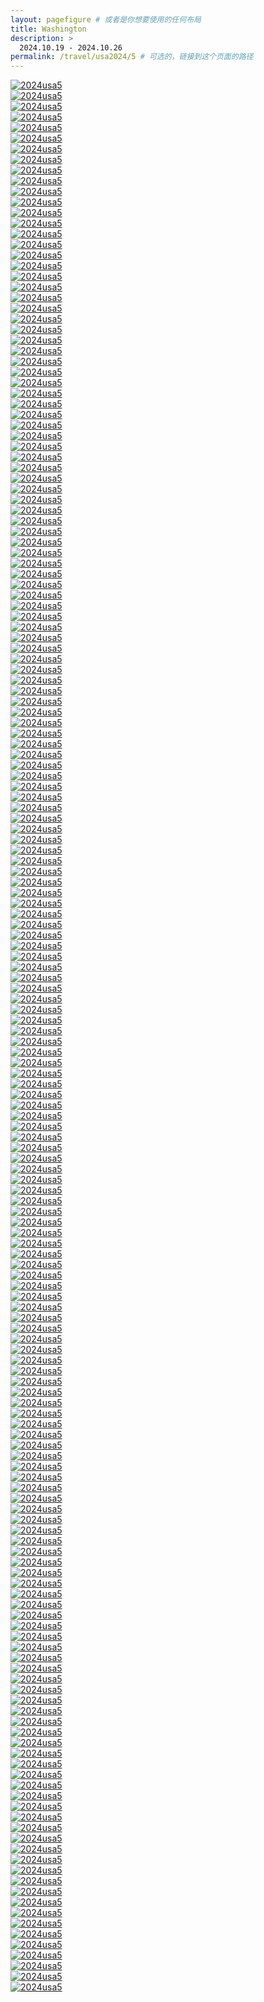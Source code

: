 ```yaml
---
layout: pagefigure # 或者是你想要使用的任何布局
title: Washington
description: >
  2024.10.19 - 2024.10.26
permalink: /travel/usa2024/5 # 可选的，链接到这个页面的路径
---
```


<div class="figure-grid">
<div class="figure-grid-sizer"></div>
<div class="figure-grid-item">
        <a href="https://hobbyfigure.rayleigh-lin.top/2024usa5/_RAY8441.webp" data-lightbox="roadtrip" class="image-link">
        <img class="lozad" 
             data-src="https://hobbyfigure.rayleigh-lin.top/2024usa5c/_RAY8441.webp"
             alt="2024usa5"/>
        </a>
</div>
<div class="figure-grid-item">
        <a href="https://hobbyfigure.rayleigh-lin.top/2024usa5/_RAY8465.webp" data-lightbox="roadtrip" class="image-link">
        <img class="lozad" 
             data-src="https://hobbyfigure.rayleigh-lin.top/2024usa5c/_RAY8465.webp"
             alt="2024usa5"/>
        </a>
</div>
<div class="figure-grid-item">
        <a href="https://hobbyfigure.rayleigh-lin.top/2024usa5/_RAY8468.webp" data-lightbox="roadtrip" class="image-link">
        <img class="lozad" 
             data-src="https://hobbyfigure.rayleigh-lin.top/2024usa5c/_RAY8468.webp"
             alt="2024usa5"/>
        </a>
</div>
<div class="figure-grid-item">
        <a href="https://hobbyfigure.rayleigh-lin.top/2024usa5/_RAY8469.webp" data-lightbox="roadtrip" class="image-link">
        <img class="lozad" 
             data-src="https://hobbyfigure.rayleigh-lin.top/2024usa5c/_RAY8469.webp"
             alt="2024usa5"/>
        </a>
</div>
<div class="figure-grid-item">
        <a href="https://hobbyfigure.rayleigh-lin.top/2024usa5/_RAY8487.webp" data-lightbox="roadtrip" class="image-link">
        <img class="lozad" 
             data-src="https://hobbyfigure.rayleigh-lin.top/2024usa5c/_RAY8487.webp"
             alt="2024usa5"/>
        </a>
</div>
<div class="figure-grid-item">
        <a href="https://hobbyfigure.rayleigh-lin.top/2024usa5/_RAY8491.webp" data-lightbox="roadtrip" class="image-link">
        <img class="lozad" 
             data-src="https://hobbyfigure.rayleigh-lin.top/2024usa5c/_RAY8491.webp"
             alt="2024usa5"/>
        </a>
</div>
<div class="figure-grid-item">
        <a href="https://hobbyfigure.rayleigh-lin.top/2024usa5/_RAY8496.webp" data-lightbox="roadtrip" class="image-link">
        <img class="lozad" 
             data-src="https://hobbyfigure.rayleigh-lin.top/2024usa5c/_RAY8496.webp"
             alt="2024usa5"/>
        </a>
</div>
<div class="figure-grid-item">
        <a href="https://hobbyfigure.rayleigh-lin.top/2024usa5/_RAY8509.webp" data-lightbox="roadtrip" class="image-link">
        <img class="lozad" 
             data-src="https://hobbyfigure.rayleigh-lin.top/2024usa5c/_RAY8509.webp"
             alt="2024usa5"/>
        </a>
</div>
<div class="figure-grid-item">
        <a href="https://hobbyfigure.rayleigh-lin.top/2024usa5/_RAY8521.webp" data-lightbox="roadtrip" class="image-link">
        <img class="lozad" 
             data-src="https://hobbyfigure.rayleigh-lin.top/2024usa5c/_RAY8521.webp"
             alt="2024usa5"/>
        </a>
</div>
<div class="figure-grid-item">
        <a href="https://hobbyfigure.rayleigh-lin.top/2024usa5/_RAY8522.webp" data-lightbox="roadtrip" class="image-link">
        <img class="lozad" 
             data-src="https://hobbyfigure.rayleigh-lin.top/2024usa5c/_RAY8522.webp"
             alt="2024usa5"/>
        </a>
</div>
<div class="figure-grid-item">
        <a href="https://hobbyfigure.rayleigh-lin.top/2024usa5/_RAY8531.webp" data-lightbox="roadtrip" class="image-link">
        <img class="lozad" 
             data-src="https://hobbyfigure.rayleigh-lin.top/2024usa5c/_RAY8531.webp"
             alt="2024usa5"/>
        </a>
</div>
<div class="figure-grid-item">
        <a href="https://hobbyfigure.rayleigh-lin.top/2024usa5/_RAY8539.webp" data-lightbox="roadtrip" class="image-link">
        <img class="lozad" 
             data-src="https://hobbyfigure.rayleigh-lin.top/2024usa5c/_RAY8539.webp"
             alt="2024usa5"/>
        </a>
</div>
<div class="figure-grid-item">
        <a href="https://hobbyfigure.rayleigh-lin.top/2024usa5/_RAY8540.webp" data-lightbox="roadtrip" class="image-link">
        <img class="lozad" 
             data-src="https://hobbyfigure.rayleigh-lin.top/2024usa5c/_RAY8540.webp"
             alt="2024usa5"/>
        </a>
</div>
<div class="figure-grid-item">
        <a href="https://hobbyfigure.rayleigh-lin.top/2024usa5/_RAY8548.webp" data-lightbox="roadtrip" class="image-link">
        <img class="lozad" 
             data-src="https://hobbyfigure.rayleigh-lin.top/2024usa5c/_RAY8548.webp"
             alt="2024usa5"/>
        </a>
</div>
<div class="figure-grid-item">
        <a href="https://hobbyfigure.rayleigh-lin.top/2024usa5/_RAY8556.webp" data-lightbox="roadtrip" class="image-link">
        <img class="lozad" 
             data-src="https://hobbyfigure.rayleigh-lin.top/2024usa5c/_RAY8556.webp"
             alt="2024usa5"/>
        </a>
</div>
<div class="figure-grid-item">
        <a href="https://hobbyfigure.rayleigh-lin.top/2024usa5/_RAY8558.webp" data-lightbox="roadtrip" class="image-link">
        <img class="lozad" 
             data-src="https://hobbyfigure.rayleigh-lin.top/2024usa5c/_RAY8558.webp"
             alt="2024usa5"/>
        </a>
</div>
<div class="figure-grid-item">
        <a href="https://hobbyfigure.rayleigh-lin.top/2024usa5/_RAY8562.webp" data-lightbox="roadtrip" class="image-link">
        <img class="lozad" 
             data-src="https://hobbyfigure.rayleigh-lin.top/2024usa5c/_RAY8562.webp"
             alt="2024usa5"/>
        </a>
</div>
<div class="figure-grid-item">
        <a href="https://hobbyfigure.rayleigh-lin.top/2024usa5/_RAY8573.webp" data-lightbox="roadtrip" class="image-link">
        <img class="lozad" 
             data-src="https://hobbyfigure.rayleigh-lin.top/2024usa5c/_RAY8573.webp"
             alt="2024usa5"/>
        </a>
</div>
<div class="figure-grid-item">
        <a href="https://hobbyfigure.rayleigh-lin.top/2024usa5/_RAY8589.webp" data-lightbox="roadtrip" class="image-link">
        <img class="lozad" 
             data-src="https://hobbyfigure.rayleigh-lin.top/2024usa5c/_RAY8589.webp"
             alt="2024usa5"/>
        </a>
</div>
<div class="figure-grid-item">
        <a href="https://hobbyfigure.rayleigh-lin.top/2024usa5/_RAY8592.webp" data-lightbox="roadtrip" class="image-link">
        <img class="lozad" 
             data-src="https://hobbyfigure.rayleigh-lin.top/2024usa5c/_RAY8592.webp"
             alt="2024usa5"/>
        </a>
</div>
<div class="figure-grid-item">
        <a href="https://hobbyfigure.rayleigh-lin.top/2024usa5/_RAY8598.webp" data-lightbox="roadtrip" class="image-link">
        <img class="lozad" 
             data-src="https://hobbyfigure.rayleigh-lin.top/2024usa5c/_RAY8598.webp"
             alt="2024usa5"/>
        </a>
</div>
<div class="figure-grid-item">
        <a href="https://hobbyfigure.rayleigh-lin.top/2024usa5/_RAY8599.webp" data-lightbox="roadtrip" class="image-link">
        <img class="lozad" 
             data-src="https://hobbyfigure.rayleigh-lin.top/2024usa5c/_RAY8599.webp"
             alt="2024usa5"/>
        </a>
</div>
<div class="figure-grid-item">
        <a href="https://hobbyfigure.rayleigh-lin.top/2024usa5/_RAY8603.webp" data-lightbox="roadtrip" class="image-link">
        <img class="lozad" 
             data-src="https://hobbyfigure.rayleigh-lin.top/2024usa5c/_RAY8603.webp"
             alt="2024usa5"/>
        </a>
</div>
<div class="figure-grid-item">
        <a href="https://hobbyfigure.rayleigh-lin.top/2024usa5/_RAY8607.webp" data-lightbox="roadtrip" class="image-link">
        <img class="lozad" 
             data-src="https://hobbyfigure.rayleigh-lin.top/2024usa5c/_RAY8607.webp"
             alt="2024usa5"/>
        </a>
</div>
<div class="figure-grid-item">
        <a href="https://hobbyfigure.rayleigh-lin.top/2024usa5/_RAY8610.webp" data-lightbox="roadtrip" class="image-link">
        <img class="lozad" 
             data-src="https://hobbyfigure.rayleigh-lin.top/2024usa5c/_RAY8610.webp"
             alt="2024usa5"/>
        </a>
</div>
<div class="figure-grid-item">
        <a href="https://hobbyfigure.rayleigh-lin.top/2024usa5/_RAY8615.webp" data-lightbox="roadtrip" class="image-link">
        <img class="lozad" 
             data-src="https://hobbyfigure.rayleigh-lin.top/2024usa5c/_RAY8615.webp"
             alt="2024usa5"/>
        </a>
</div>
<div class="figure-grid-item">
        <a href="https://hobbyfigure.rayleigh-lin.top/2024usa5/_RAY8623.webp" data-lightbox="roadtrip" class="image-link">
        <img class="lozad" 
             data-src="https://hobbyfigure.rayleigh-lin.top/2024usa5c/_RAY8623.webp"
             alt="2024usa5"/>
        </a>
</div>
<div class="figure-grid-item">
        <a href="https://hobbyfigure.rayleigh-lin.top/2024usa5/_RAY8626.webp" data-lightbox="roadtrip" class="image-link">
        <img class="lozad" 
             data-src="https://hobbyfigure.rayleigh-lin.top/2024usa5c/_RAY8626.webp"
             alt="2024usa5"/>
        </a>
</div>
<div class="figure-grid-item">
        <a href="https://hobbyfigure.rayleigh-lin.top/2024usa5/_RAY8633.webp" data-lightbox="roadtrip" class="image-link">
        <img class="lozad" 
             data-src="https://hobbyfigure.rayleigh-lin.top/2024usa5c/_RAY8633.webp"
             alt="2024usa5"/>
        </a>
</div>
<div class="figure-grid-item">
        <a href="https://hobbyfigure.rayleigh-lin.top/2024usa5/_RAY8640.webp" data-lightbox="roadtrip" class="image-link">
        <img class="lozad" 
             data-src="https://hobbyfigure.rayleigh-lin.top/2024usa5c/_RAY8640.webp"
             alt="2024usa5"/>
        </a>
</div>
<div class="figure-grid-item">
        <a href="https://hobbyfigure.rayleigh-lin.top/2024usa5/_RAY8649.webp" data-lightbox="roadtrip" class="image-link">
        <img class="lozad" 
             data-src="https://hobbyfigure.rayleigh-lin.top/2024usa5c/_RAY8649.webp"
             alt="2024usa5"/>
        </a>
</div>
<div class="figure-grid-item">
        <a href="https://hobbyfigure.rayleigh-lin.top/2024usa5/_RAY8654.webp" data-lightbox="roadtrip" class="image-link">
        <img class="lozad" 
             data-src="https://hobbyfigure.rayleigh-lin.top/2024usa5c/_RAY8654.webp"
             alt="2024usa5"/>
        </a>
</div>
<div class="figure-grid-item">
        <a href="https://hobbyfigure.rayleigh-lin.top/2024usa5/_RAY8660.webp" data-lightbox="roadtrip" class="image-link">
        <img class="lozad" 
             data-src="https://hobbyfigure.rayleigh-lin.top/2024usa5c/_RAY8660.webp"
             alt="2024usa5"/>
        </a>
</div>
<div class="figure-grid-item">
        <a href="https://hobbyfigure.rayleigh-lin.top/2024usa5/_RAY8662.webp" data-lightbox="roadtrip" class="image-link">
        <img class="lozad" 
             data-src="https://hobbyfigure.rayleigh-lin.top/2024usa5c/_RAY8662.webp"
             alt="2024usa5"/>
        </a>
</div>
<div class="figure-grid-item">
        <a href="https://hobbyfigure.rayleigh-lin.top/2024usa5/_RAY8664.webp" data-lightbox="roadtrip" class="image-link">
        <img class="lozad" 
             data-src="https://hobbyfigure.rayleigh-lin.top/2024usa5c/_RAY8664.webp"
             alt="2024usa5"/>
        </a>
</div>
<div class="figure-grid-item">
        <a href="https://hobbyfigure.rayleigh-lin.top/2024usa5/_RAY8666.webp" data-lightbox="roadtrip" class="image-link">
        <img class="lozad" 
             data-src="https://hobbyfigure.rayleigh-lin.top/2024usa5c/_RAY8666.webp"
             alt="2024usa5"/>
        </a>
</div>
<div class="figure-grid-item">
        <a href="https://hobbyfigure.rayleigh-lin.top/2024usa5/_RAY8670.webp" data-lightbox="roadtrip" class="image-link">
        <img class="lozad" 
             data-src="https://hobbyfigure.rayleigh-lin.top/2024usa5c/_RAY8670.webp"
             alt="2024usa5"/>
        </a>
</div>
<div class="figure-grid-item">
        <a href="https://hobbyfigure.rayleigh-lin.top/2024usa5/_RAY8673.webp" data-lightbox="roadtrip" class="image-link">
        <img class="lozad" 
             data-src="https://hobbyfigure.rayleigh-lin.top/2024usa5c/_RAY8673.webp"
             alt="2024usa5"/>
        </a>
</div>
<div class="figure-grid-item">
        <a href="https://hobbyfigure.rayleigh-lin.top/2024usa5/_RAY8686.webp" data-lightbox="roadtrip" class="image-link">
        <img class="lozad" 
             data-src="https://hobbyfigure.rayleigh-lin.top/2024usa5c/_RAY8686.webp"
             alt="2024usa5"/>
        </a>
</div>
<div class="figure-grid-item">
        <a href="https://hobbyfigure.rayleigh-lin.top/2024usa5/_RAY8687-HDR.webp" data-lightbox="roadtrip" class="image-link">
        <img class="lozad" 
             data-src="https://hobbyfigure.rayleigh-lin.top/2024usa5c/_RAY8687-HDR.webp"
             alt="2024usa5"/>
        </a>
</div>
<div class="figure-grid-item">
        <a href="https://hobbyfigure.rayleigh-lin.top/2024usa5/_RAY8693-HDR.webp" data-lightbox="roadtrip" class="image-link">
        <img class="lozad" 
             data-src="https://hobbyfigure.rayleigh-lin.top/2024usa5c/_RAY8693-HDR.webp"
             alt="2024usa5"/>
        </a>
</div>
<div class="figure-grid-item">
        <a href="https://hobbyfigure.rayleigh-lin.top/2024usa5/_RAY8697.webp" data-lightbox="roadtrip" class="image-link">
        <img class="lozad" 
             data-src="https://hobbyfigure.rayleigh-lin.top/2024usa5c/_RAY8697.webp"
             alt="2024usa5"/>
        </a>
</div>
<div class="figure-grid-item">
        <a href="https://hobbyfigure.rayleigh-lin.top/2024usa5/_RAY8700.webp" data-lightbox="roadtrip" class="image-link">
        <img class="lozad" 
             data-src="https://hobbyfigure.rayleigh-lin.top/2024usa5c/_RAY8700.webp"
             alt="2024usa5"/>
        </a>
</div>
<div class="figure-grid-item">
        <a href="https://hobbyfigure.rayleigh-lin.top/2024usa5/_RAY8707.webp" data-lightbox="roadtrip" class="image-link">
        <img class="lozad" 
             data-src="https://hobbyfigure.rayleigh-lin.top/2024usa5c/_RAY8707.webp"
             alt="2024usa5"/>
        </a>
</div>
<div class="figure-grid-item">
        <a href="https://hobbyfigure.rayleigh-lin.top/2024usa5/_RAY8714.webp" data-lightbox="roadtrip" class="image-link">
        <img class="lozad" 
             data-src="https://hobbyfigure.rayleigh-lin.top/2024usa5c/_RAY8714.webp"
             alt="2024usa5"/>
        </a>
</div>
<div class="figure-grid-item">
        <a href="https://hobbyfigure.rayleigh-lin.top/2024usa5/_RAY8716.webp" data-lightbox="roadtrip" class="image-link">
        <img class="lozad" 
             data-src="https://hobbyfigure.rayleigh-lin.top/2024usa5c/_RAY8716.webp"
             alt="2024usa5"/>
        </a>
</div>
<div class="figure-grid-item">
        <a href="https://hobbyfigure.rayleigh-lin.top/2024usa5/_RAY8721.webp" data-lightbox="roadtrip" class="image-link">
        <img class="lozad" 
             data-src="https://hobbyfigure.rayleigh-lin.top/2024usa5c/_RAY8721.webp"
             alt="2024usa5"/>
        </a>
</div>
<div class="figure-grid-item">
        <a href="https://hobbyfigure.rayleigh-lin.top/2024usa5/_RAY8725.webp" data-lightbox="roadtrip" class="image-link">
        <img class="lozad" 
             data-src="https://hobbyfigure.rayleigh-lin.top/2024usa5c/_RAY8725.webp"
             alt="2024usa5"/>
        </a>
</div>
<div class="figure-grid-item">
        <a href="https://hobbyfigure.rayleigh-lin.top/2024usa5/_RAY8727-HDR.webp" data-lightbox="roadtrip" class="image-link">
        <img class="lozad" 
             data-src="https://hobbyfigure.rayleigh-lin.top/2024usa5c/_RAY8727-HDR.webp"
             alt="2024usa5"/>
        </a>
</div>
<div class="figure-grid-item">
        <a href="https://hobbyfigure.rayleigh-lin.top/2024usa5/_RAY8733.webp" data-lightbox="roadtrip" class="image-link">
        <img class="lozad" 
             data-src="https://hobbyfigure.rayleigh-lin.top/2024usa5c/_RAY8733.webp"
             alt="2024usa5"/>
        </a>
</div>
<div class="figure-grid-item">
        <a href="https://hobbyfigure.rayleigh-lin.top/2024usa5/_RAY8737.webp" data-lightbox="roadtrip" class="image-link">
        <img class="lozad" 
             data-src="https://hobbyfigure.rayleigh-lin.top/2024usa5c/_RAY8737.webp"
             alt="2024usa5"/>
        </a>
</div>
<div class="figure-grid-item">
        <a href="https://hobbyfigure.rayleigh-lin.top/2024usa5/_RAY8747.webp" data-lightbox="roadtrip" class="image-link">
        <img class="lozad" 
             data-src="https://hobbyfigure.rayleigh-lin.top/2024usa5c/_RAY8747.webp"
             alt="2024usa5"/>
        </a>
</div>
<div class="figure-grid-item">
        <a href="https://hobbyfigure.rayleigh-lin.top/2024usa5/_RAY8751.webp" data-lightbox="roadtrip" class="image-link">
        <img class="lozad" 
             data-src="https://hobbyfigure.rayleigh-lin.top/2024usa5c/_RAY8751.webp"
             alt="2024usa5"/>
        </a>
</div>
<div class="figure-grid-item">
        <a href="https://hobbyfigure.rayleigh-lin.top/2024usa5/_RAY8769.webp" data-lightbox="roadtrip" class="image-link">
        <img class="lozad" 
             data-src="https://hobbyfigure.rayleigh-lin.top/2024usa5c/_RAY8769.webp"
             alt="2024usa5"/>
        </a>
</div>
<div class="figure-grid-item">
        <a href="https://hobbyfigure.rayleigh-lin.top/2024usa5/_RAY8771.webp" data-lightbox="roadtrip" class="image-link">
        <img class="lozad" 
             data-src="https://hobbyfigure.rayleigh-lin.top/2024usa5c/_RAY8771.webp"
             alt="2024usa5"/>
        </a>
</div>
<div class="figure-grid-item">
        <a href="https://hobbyfigure.rayleigh-lin.top/2024usa5/_RAY8785-HDR.webp" data-lightbox="roadtrip" class="image-link">
        <img class="lozad" 
             data-src="https://hobbyfigure.rayleigh-lin.top/2024usa5c/_RAY8785-HDR.webp"
             alt="2024usa5"/>
        </a>
</div>
<div class="figure-grid-item">
        <a href="https://hobbyfigure.rayleigh-lin.top/2024usa5/_RAY8788-HDR.webp" data-lightbox="roadtrip" class="image-link">
        <img class="lozad" 
             data-src="https://hobbyfigure.rayleigh-lin.top/2024usa5c/_RAY8788-HDR.webp"
             alt="2024usa5"/>
        </a>
</div>
<div class="figure-grid-item">
        <a href="https://hobbyfigure.rayleigh-lin.top/2024usa5/_RAY8797.webp" data-lightbox="roadtrip" class="image-link">
        <img class="lozad" 
             data-src="https://hobbyfigure.rayleigh-lin.top/2024usa5c/_RAY8797.webp"
             alt="2024usa5"/>
        </a>
</div>
<div class="figure-grid-item">
        <a href="https://hobbyfigure.rayleigh-lin.top/2024usa5/_RAY8803.webp" data-lightbox="roadtrip" class="image-link">
        <img class="lozad" 
             data-src="https://hobbyfigure.rayleigh-lin.top/2024usa5c/_RAY8803.webp"
             alt="2024usa5"/>
        </a>
</div>
<div class="figure-grid-item">
        <a href="https://hobbyfigure.rayleigh-lin.top/2024usa5/_RAY8807.webp" data-lightbox="roadtrip" class="image-link">
        <img class="lozad" 
             data-src="https://hobbyfigure.rayleigh-lin.top/2024usa5c/_RAY8807.webp"
             alt="2024usa5"/>
        </a>
</div>
<div class="figure-grid-item">
        <a href="https://hobbyfigure.rayleigh-lin.top/2024usa5/_RAY8809.webp" data-lightbox="roadtrip" class="image-link">
        <img class="lozad" 
             data-src="https://hobbyfigure.rayleigh-lin.top/2024usa5c/_RAY8809.webp"
             alt="2024usa5"/>
        </a>
</div>
<div class="figure-grid-item">
        <a href="https://hobbyfigure.rayleigh-lin.top/2024usa5/_RAY8812.webp" data-lightbox="roadtrip" class="image-link">
        <img class="lozad" 
             data-src="https://hobbyfigure.rayleigh-lin.top/2024usa5c/_RAY8812.webp"
             alt="2024usa5"/>
        </a>
</div>
<div class="figure-grid-item">
        <a href="https://hobbyfigure.rayleigh-lin.top/2024usa5/_RAY8823.webp" data-lightbox="roadtrip" class="image-link">
        <img class="lozad" 
             data-src="https://hobbyfigure.rayleigh-lin.top/2024usa5c/_RAY8823.webp"
             alt="2024usa5"/>
        </a>
</div>
<div class="figure-grid-item">
        <a href="https://hobbyfigure.rayleigh-lin.top/2024usa5/_RAY8824.webp" data-lightbox="roadtrip" class="image-link">
        <img class="lozad" 
             data-src="https://hobbyfigure.rayleigh-lin.top/2024usa5c/_RAY8824.webp"
             alt="2024usa5"/>
        </a>
</div>
<div class="figure-grid-item">
        <a href="https://hobbyfigure.rayleigh-lin.top/2024usa5/_RAY8826.webp" data-lightbox="roadtrip" class="image-link">
        <img class="lozad" 
             data-src="https://hobbyfigure.rayleigh-lin.top/2024usa5c/_RAY8826.webp"
             alt="2024usa5"/>
        </a>
</div>
<div class="figure-grid-item">
        <a href="https://hobbyfigure.rayleigh-lin.top/2024usa5/_RAY8829.webp" data-lightbox="roadtrip" class="image-link">
        <img class="lozad" 
             data-src="https://hobbyfigure.rayleigh-lin.top/2024usa5c/_RAY8829.webp"
             alt="2024usa5"/>
        </a>
</div>
<div class="figure-grid-item">
        <a href="https://hobbyfigure.rayleigh-lin.top/2024usa5/_RAY8830.webp" data-lightbox="roadtrip" class="image-link">
        <img class="lozad" 
             data-src="https://hobbyfigure.rayleigh-lin.top/2024usa5c/_RAY8830.webp"
             alt="2024usa5"/>
        </a>
</div>
<div class="figure-grid-item">
        <a href="https://hobbyfigure.rayleigh-lin.top/2024usa5/_RAY8832.webp" data-lightbox="roadtrip" class="image-link">
        <img class="lozad" 
             data-src="https://hobbyfigure.rayleigh-lin.top/2024usa5c/_RAY8832.webp"
             alt="2024usa5"/>
        </a>
</div>
<div class="figure-grid-item">
        <a href="https://hobbyfigure.rayleigh-lin.top/2024usa5/_RAY8836.webp" data-lightbox="roadtrip" class="image-link">
        <img class="lozad" 
             data-src="https://hobbyfigure.rayleigh-lin.top/2024usa5c/_RAY8836.webp"
             alt="2024usa5"/>
        </a>
</div>
<div class="figure-grid-item">
        <a href="https://hobbyfigure.rayleigh-lin.top/2024usa5/_RAY8841.webp" data-lightbox="roadtrip" class="image-link">
        <img class="lozad" 
             data-src="https://hobbyfigure.rayleigh-lin.top/2024usa5c/_RAY8841.webp"
             alt="2024usa5"/>
        </a>
</div>
<div class="figure-grid-item">
        <a href="https://hobbyfigure.rayleigh-lin.top/2024usa5/_RAY8845.webp" data-lightbox="roadtrip" class="image-link">
        <img class="lozad" 
             data-src="https://hobbyfigure.rayleigh-lin.top/2024usa5c/_RAY8845.webp"
             alt="2024usa5"/>
        </a>
</div>
<div class="figure-grid-item">
        <a href="https://hobbyfigure.rayleigh-lin.top/2024usa5/_RAY8848.webp" data-lightbox="roadtrip" class="image-link">
        <img class="lozad" 
             data-src="https://hobbyfigure.rayleigh-lin.top/2024usa5c/_RAY8848.webp"
             alt="2024usa5"/>
        </a>
</div>
<div class="figure-grid-item">
        <a href="https://hobbyfigure.rayleigh-lin.top/2024usa5/_RAY8852.webp" data-lightbox="roadtrip" class="image-link">
        <img class="lozad" 
             data-src="https://hobbyfigure.rayleigh-lin.top/2024usa5c/_RAY8852.webp"
             alt="2024usa5"/>
        </a>
</div>
<div class="figure-grid-item">
        <a href="https://hobbyfigure.rayleigh-lin.top/2024usa5/_RAY8856.webp" data-lightbox="roadtrip" class="image-link">
        <img class="lozad" 
             data-src="https://hobbyfigure.rayleigh-lin.top/2024usa5c/_RAY8856.webp"
             alt="2024usa5"/>
        </a>
</div>
<div class="figure-grid-item">
        <a href="https://hobbyfigure.rayleigh-lin.top/2024usa5/_RAY8864.webp" data-lightbox="roadtrip" class="image-link">
        <img class="lozad" 
             data-src="https://hobbyfigure.rayleigh-lin.top/2024usa5c/_RAY8864.webp"
             alt="2024usa5"/>
        </a>
</div>
<div class="figure-grid-item">
        <a href="https://hobbyfigure.rayleigh-lin.top/2024usa5/_RAY8870.webp" data-lightbox="roadtrip" class="image-link">
        <img class="lozad" 
             data-src="https://hobbyfigure.rayleigh-lin.top/2024usa5c/_RAY8870.webp"
             alt="2024usa5"/>
        </a>
</div>
<div class="figure-grid-item">
        <a href="https://hobbyfigure.rayleigh-lin.top/2024usa5/_RAY8878.webp" data-lightbox="roadtrip" class="image-link">
        <img class="lozad" 
             data-src="https://hobbyfigure.rayleigh-lin.top/2024usa5c/_RAY8878.webp"
             alt="2024usa5"/>
        </a>
</div>
<div class="figure-grid-item">
        <a href="https://hobbyfigure.rayleigh-lin.top/2024usa5/_RAY8880.webp" data-lightbox="roadtrip" class="image-link">
        <img class="lozad" 
             data-src="https://hobbyfigure.rayleigh-lin.top/2024usa5c/_RAY8880.webp"
             alt="2024usa5"/>
        </a>
</div>
<div class="figure-grid-item">
        <a href="https://hobbyfigure.rayleigh-lin.top/2024usa5/_RAY8882.webp" data-lightbox="roadtrip" class="image-link">
        <img class="lozad" 
             data-src="https://hobbyfigure.rayleigh-lin.top/2024usa5c/_RAY8882.webp"
             alt="2024usa5"/>
        </a>
</div>
<div class="figure-grid-item">
        <a href="https://hobbyfigure.rayleigh-lin.top/2024usa5/_RAY8883.webp" data-lightbox="roadtrip" class="image-link">
        <img class="lozad" 
             data-src="https://hobbyfigure.rayleigh-lin.top/2024usa5c/_RAY8883.webp"
             alt="2024usa5"/>
        </a>
</div>
<div class="figure-grid-item">
        <a href="https://hobbyfigure.rayleigh-lin.top/2024usa5/_RAY8885.webp" data-lightbox="roadtrip" class="image-link">
        <img class="lozad" 
             data-src="https://hobbyfigure.rayleigh-lin.top/2024usa5c/_RAY8885.webp"
             alt="2024usa5"/>
        </a>
</div>
<div class="figure-grid-item">
        <a href="https://hobbyfigure.rayleigh-lin.top/2024usa5/_RAY8887.webp" data-lightbox="roadtrip" class="image-link">
        <img class="lozad" 
             data-src="https://hobbyfigure.rayleigh-lin.top/2024usa5c/_RAY8887.webp"
             alt="2024usa5"/>
        </a>
</div>
<div class="figure-grid-item">
        <a href="https://hobbyfigure.rayleigh-lin.top/2024usa5/_RAY8889.webp" data-lightbox="roadtrip" class="image-link">
        <img class="lozad" 
             data-src="https://hobbyfigure.rayleigh-lin.top/2024usa5c/_RAY8889.webp"
             alt="2024usa5"/>
        </a>
</div>
<div class="figure-grid-item">
        <a href="https://hobbyfigure.rayleigh-lin.top/2024usa5/_RAY8893.webp" data-lightbox="roadtrip" class="image-link">
        <img class="lozad" 
             data-src="https://hobbyfigure.rayleigh-lin.top/2024usa5c/_RAY8893.webp"
             alt="2024usa5"/>
        </a>
</div>
<div class="figure-grid-item">
        <a href="https://hobbyfigure.rayleigh-lin.top/2024usa5/_RAY8899.webp" data-lightbox="roadtrip" class="image-link">
        <img class="lozad" 
             data-src="https://hobbyfigure.rayleigh-lin.top/2024usa5c/_RAY8899.webp"
             alt="2024usa5"/>
        </a>
</div>
<div class="figure-grid-item">
        <a href="https://hobbyfigure.rayleigh-lin.top/2024usa5/_RAY8901.webp" data-lightbox="roadtrip" class="image-link">
        <img class="lozad" 
             data-src="https://hobbyfigure.rayleigh-lin.top/2024usa5c/_RAY8901.webp"
             alt="2024usa5"/>
        </a>
</div>
<div class="figure-grid-item">
        <a href="https://hobbyfigure.rayleigh-lin.top/2024usa5/_RAY8909.webp" data-lightbox="roadtrip" class="image-link">
        <img class="lozad" 
             data-src="https://hobbyfigure.rayleigh-lin.top/2024usa5c/_RAY8909.webp"
             alt="2024usa5"/>
        </a>
</div>
<div class="figure-grid-item">
        <a href="https://hobbyfigure.rayleigh-lin.top/2024usa5/_RAY8912.webp" data-lightbox="roadtrip" class="image-link">
        <img class="lozad" 
             data-src="https://hobbyfigure.rayleigh-lin.top/2024usa5c/_RAY8912.webp"
             alt="2024usa5"/>
        </a>
</div>
<div class="figure-grid-item">
        <a href="https://hobbyfigure.rayleigh-lin.top/2024usa5/_RAY8916.webp" data-lightbox="roadtrip" class="image-link">
        <img class="lozad" 
             data-src="https://hobbyfigure.rayleigh-lin.top/2024usa5c/_RAY8916.webp"
             alt="2024usa5"/>
        </a>
</div>
<div class="figure-grid-item">
        <a href="https://hobbyfigure.rayleigh-lin.top/2024usa5/_RAY8931.webp" data-lightbox="roadtrip" class="image-link">
        <img class="lozad" 
             data-src="https://hobbyfigure.rayleigh-lin.top/2024usa5c/_RAY8931.webp"
             alt="2024usa5"/>
        </a>
</div>
<div class="figure-grid-item">
        <a href="https://hobbyfigure.rayleigh-lin.top/2024usa5/_RAY8933.webp" data-lightbox="roadtrip" class="image-link">
        <img class="lozad" 
             data-src="https://hobbyfigure.rayleigh-lin.top/2024usa5c/_RAY8933.webp"
             alt="2024usa5"/>
        </a>
</div>
<div class="figure-grid-item">
        <a href="https://hobbyfigure.rayleigh-lin.top/2024usa5/_RAY8940.webp" data-lightbox="roadtrip" class="image-link">
        <img class="lozad" 
             data-src="https://hobbyfigure.rayleigh-lin.top/2024usa5c/_RAY8940.webp"
             alt="2024usa5"/>
        </a>
</div>
<div class="figure-grid-item">
        <a href="https://hobbyfigure.rayleigh-lin.top/2024usa5/_RAY8944.webp" data-lightbox="roadtrip" class="image-link">
        <img class="lozad" 
             data-src="https://hobbyfigure.rayleigh-lin.top/2024usa5c/_RAY8944.webp"
             alt="2024usa5"/>
        </a>
</div>
<div class="figure-grid-item">
        <a href="https://hobbyfigure.rayleigh-lin.top/2024usa5/_RAY8955.webp" data-lightbox="roadtrip" class="image-link">
        <img class="lozad" 
             data-src="https://hobbyfigure.rayleigh-lin.top/2024usa5c/_RAY8955.webp"
             alt="2024usa5"/>
        </a>
</div>
<div class="figure-grid-item">
        <a href="https://hobbyfigure.rayleigh-lin.top/2024usa5/_RAY8956-HDR.webp" data-lightbox="roadtrip" class="image-link">
        <img class="lozad" 
             data-src="https://hobbyfigure.rayleigh-lin.top/2024usa5c/_RAY8956-HDR.webp"
             alt="2024usa5"/>
        </a>
</div>
<div class="figure-grid-item">
        <a href="https://hobbyfigure.rayleigh-lin.top/2024usa5/_RAY8959-HDR.webp" data-lightbox="roadtrip" class="image-link">
        <img class="lozad" 
             data-src="https://hobbyfigure.rayleigh-lin.top/2024usa5c/_RAY8959-HDR.webp"
             alt="2024usa5"/>
        </a>
</div>
<div class="figure-grid-item">
        <a href="https://hobbyfigure.rayleigh-lin.top/2024usa5/_RAY8962-HDR.webp" data-lightbox="roadtrip" class="image-link">
        <img class="lozad" 
             data-src="https://hobbyfigure.rayleigh-lin.top/2024usa5c/_RAY8962-HDR.webp"
             alt="2024usa5"/>
        </a>
</div>
<div class="figure-grid-item">
        <a href="https://hobbyfigure.rayleigh-lin.top/2024usa5/_RAY8985.webp" data-lightbox="roadtrip" class="image-link">
        <img class="lozad" 
             data-src="https://hobbyfigure.rayleigh-lin.top/2024usa5c/_RAY8985.webp"
             alt="2024usa5"/>
        </a>
</div>
<div class="figure-grid-item">
        <a href="https://hobbyfigure.rayleigh-lin.top/2024usa5/_RAY8990.webp" data-lightbox="roadtrip" class="image-link">
        <img class="lozad" 
             data-src="https://hobbyfigure.rayleigh-lin.top/2024usa5c/_RAY8990.webp"
             alt="2024usa5"/>
        </a>
</div>
<div class="figure-grid-item">
        <a href="https://hobbyfigure.rayleigh-lin.top/2024usa5/_RAY8991.webp" data-lightbox="roadtrip" class="image-link">
        <img class="lozad" 
             data-src="https://hobbyfigure.rayleigh-lin.top/2024usa5c/_RAY8991.webp"
             alt="2024usa5"/>
        </a>
</div>
<div class="figure-grid-item">
        <a href="https://hobbyfigure.rayleigh-lin.top/2024usa5/_RAY8996.webp" data-lightbox="roadtrip" class="image-link">
        <img class="lozad" 
             data-src="https://hobbyfigure.rayleigh-lin.top/2024usa5c/_RAY8996.webp"
             alt="2024usa5"/>
        </a>
</div>
<div class="figure-grid-item">
        <a href="https://hobbyfigure.rayleigh-lin.top/2024usa5/_RAY8999.webp" data-lightbox="roadtrip" class="image-link">
        <img class="lozad" 
             data-src="https://hobbyfigure.rayleigh-lin.top/2024usa5c/_RAY8999.webp"
             alt="2024usa5"/>
        </a>
</div>
<div class="figure-grid-item">
        <a href="https://hobbyfigure.rayleigh-lin.top/2024usa5/_RAY9000.webp" data-lightbox="roadtrip" class="image-link">
        <img class="lozad" 
             data-src="https://hobbyfigure.rayleigh-lin.top/2024usa5c/_RAY9000.webp"
             alt="2024usa5"/>
        </a>
</div>
<div class="figure-grid-item">
        <a href="https://hobbyfigure.rayleigh-lin.top/2024usa5/_RAY9002.webp" data-lightbox="roadtrip" class="image-link">
        <img class="lozad" 
             data-src="https://hobbyfigure.rayleigh-lin.top/2024usa5c/_RAY9002.webp"
             alt="2024usa5"/>
        </a>
</div>
<div class="figure-grid-item">
        <a href="https://hobbyfigure.rayleigh-lin.top/2024usa5/_RAY9006.webp" data-lightbox="roadtrip" class="image-link">
        <img class="lozad" 
             data-src="https://hobbyfigure.rayleigh-lin.top/2024usa5c/_RAY9006.webp"
             alt="2024usa5"/>
        </a>
</div>
<div class="figure-grid-item">
        <a href="https://hobbyfigure.rayleigh-lin.top/2024usa5/_RAY9009.webp" data-lightbox="roadtrip" class="image-link">
        <img class="lozad" 
             data-src="https://hobbyfigure.rayleigh-lin.top/2024usa5c/_RAY9009.webp"
             alt="2024usa5"/>
        </a>
</div>
<div class="figure-grid-item">
        <a href="https://hobbyfigure.rayleigh-lin.top/2024usa5/_RAY9010.webp" data-lightbox="roadtrip" class="image-link">
        <img class="lozad" 
             data-src="https://hobbyfigure.rayleigh-lin.top/2024usa5c/_RAY9010.webp"
             alt="2024usa5"/>
        </a>
</div>
<div class="figure-grid-item">
        <a href="https://hobbyfigure.rayleigh-lin.top/2024usa5/_RAY9017.webp" data-lightbox="roadtrip" class="image-link">
        <img class="lozad" 
             data-src="https://hobbyfigure.rayleigh-lin.top/2024usa5c/_RAY9017.webp"
             alt="2024usa5"/>
        </a>
</div>
<div class="figure-grid-item">
        <a href="https://hobbyfigure.rayleigh-lin.top/2024usa5/_RAY9020.webp" data-lightbox="roadtrip" class="image-link">
        <img class="lozad" 
             data-src="https://hobbyfigure.rayleigh-lin.top/2024usa5c/_RAY9020.webp"
             alt="2024usa5"/>
        </a>
</div>
<div class="figure-grid-item">
        <a href="https://hobbyfigure.rayleigh-lin.top/2024usa5/_RAY9024.webp" data-lightbox="roadtrip" class="image-link">
        <img class="lozad" 
             data-src="https://hobbyfigure.rayleigh-lin.top/2024usa5c/_RAY9024.webp"
             alt="2024usa5"/>
        </a>
</div>
<div class="figure-grid-item">
        <a href="https://hobbyfigure.rayleigh-lin.top/2024usa5/_RAY9031.webp" data-lightbox="roadtrip" class="image-link">
        <img class="lozad" 
             data-src="https://hobbyfigure.rayleigh-lin.top/2024usa5c/_RAY9031.webp"
             alt="2024usa5"/>
        </a>
</div>
<div class="figure-grid-item">
        <a href="https://hobbyfigure.rayleigh-lin.top/2024usa5/_RAY9034.webp" data-lightbox="roadtrip" class="image-link">
        <img class="lozad" 
             data-src="https://hobbyfigure.rayleigh-lin.top/2024usa5c/_RAY9034.webp"
             alt="2024usa5"/>
        </a>
</div>
<div class="figure-grid-item">
        <a href="https://hobbyfigure.rayleigh-lin.top/2024usa5/_RAY9039.webp" data-lightbox="roadtrip" class="image-link">
        <img class="lozad" 
             data-src="https://hobbyfigure.rayleigh-lin.top/2024usa5c/_RAY9039.webp"
             alt="2024usa5"/>
        </a>
</div>
<div class="figure-grid-item">
        <a href="https://hobbyfigure.rayleigh-lin.top/2024usa5/_RAY9042.webp" data-lightbox="roadtrip" class="image-link">
        <img class="lozad" 
             data-src="https://hobbyfigure.rayleigh-lin.top/2024usa5c/_RAY9042.webp"
             alt="2024usa5"/>
        </a>
</div>
<div class="figure-grid-item">
        <a href="https://hobbyfigure.rayleigh-lin.top/2024usa5/_RAY9051.webp" data-lightbox="roadtrip" class="image-link">
        <img class="lozad" 
             data-src="https://hobbyfigure.rayleigh-lin.top/2024usa5c/_RAY9051.webp"
             alt="2024usa5"/>
        </a>
</div>
<div class="figure-grid-item">
        <a href="https://hobbyfigure.rayleigh-lin.top/2024usa5/_RAY9053.webp" data-lightbox="roadtrip" class="image-link">
        <img class="lozad" 
             data-src="https://hobbyfigure.rayleigh-lin.top/2024usa5c/_RAY9053.webp"
             alt="2024usa5"/>
        </a>
</div>
<div class="figure-grid-item">
        <a href="https://hobbyfigure.rayleigh-lin.top/2024usa5/_RAY9059-HDR.webp" data-lightbox="roadtrip" class="image-link">
        <img class="lozad" 
             data-src="https://hobbyfigure.rayleigh-lin.top/2024usa5c/_RAY9059-HDR.webp"
             alt="2024usa5"/>
        </a>
</div>
<div class="figure-grid-item">
        <a href="https://hobbyfigure.rayleigh-lin.top/2024usa5/_RAY9059.webp" data-lightbox="roadtrip" class="image-link">
        <img class="lozad" 
             data-src="https://hobbyfigure.rayleigh-lin.top/2024usa5c/_RAY9059.webp"
             alt="2024usa5"/>
        </a>
</div>
<div class="figure-grid-item">
        <a href="https://hobbyfigure.rayleigh-lin.top/2024usa5/_RAY9060.webp" data-lightbox="roadtrip" class="image-link">
        <img class="lozad" 
             data-src="https://hobbyfigure.rayleigh-lin.top/2024usa5c/_RAY9060.webp"
             alt="2024usa5"/>
        </a>
</div>
<div class="figure-grid-item">
        <a href="https://hobbyfigure.rayleigh-lin.top/2024usa5/_RAY9061.webp" data-lightbox="roadtrip" class="image-link">
        <img class="lozad" 
             data-src="https://hobbyfigure.rayleigh-lin.top/2024usa5c/_RAY9061.webp"
             alt="2024usa5"/>
        </a>
</div>
<div class="figure-grid-item">
        <a href="https://hobbyfigure.rayleigh-lin.top/2024usa5/_RAY9062.webp" data-lightbox="roadtrip" class="image-link">
        <img class="lozad" 
             data-src="https://hobbyfigure.rayleigh-lin.top/2024usa5c/_RAY9062.webp"
             alt="2024usa5"/>
        </a>
</div>
<div class="figure-grid-item">
        <a href="https://hobbyfigure.rayleigh-lin.top/2024usa5/_RAY9073-HDR.webp" data-lightbox="roadtrip" class="image-link">
        <img class="lozad" 
             data-src="https://hobbyfigure.rayleigh-lin.top/2024usa5c/_RAY9073-HDR.webp"
             alt="2024usa5"/>
        </a>
</div>
<div class="figure-grid-item">
        <a href="https://hobbyfigure.rayleigh-lin.top/2024usa5/_RAY9078-HDR.webp" data-lightbox="roadtrip" class="image-link">
        <img class="lozad" 
             data-src="https://hobbyfigure.rayleigh-lin.top/2024usa5c/_RAY9078-HDR.webp"
             alt="2024usa5"/>
        </a>
</div>
<div class="figure-grid-item">
        <a href="https://hobbyfigure.rayleigh-lin.top/2024usa5/_RAY9081.webp" data-lightbox="roadtrip" class="image-link">
        <img class="lozad" 
             data-src="https://hobbyfigure.rayleigh-lin.top/2024usa5c/_RAY9081.webp"
             alt="2024usa5"/>
        </a>
</div>
<div class="figure-grid-item">
        <a href="https://hobbyfigure.rayleigh-lin.top/2024usa5/_RAY9082.webp" data-lightbox="roadtrip" class="image-link">
        <img class="lozad" 
             data-src="https://hobbyfigure.rayleigh-lin.top/2024usa5c/_RAY9082.webp"
             alt="2024usa5"/>
        </a>
</div>
<div class="figure-grid-item">
        <a href="https://hobbyfigure.rayleigh-lin.top/2024usa5/_RAY9090.webp" data-lightbox="roadtrip" class="image-link">
        <img class="lozad" 
             data-src="https://hobbyfigure.rayleigh-lin.top/2024usa5c/_RAY9090.webp"
             alt="2024usa5"/>
        </a>
</div>
<div class="figure-grid-item">
        <a href="https://hobbyfigure.rayleigh-lin.top/2024usa5/_RAY9092.webp" data-lightbox="roadtrip" class="image-link">
        <img class="lozad" 
             data-src="https://hobbyfigure.rayleigh-lin.top/2024usa5c/_RAY9092.webp"
             alt="2024usa5"/>
        </a>
</div>
<div class="figure-grid-item">
        <a href="https://hobbyfigure.rayleigh-lin.top/2024usa5/_RAY9094.webp" data-lightbox="roadtrip" class="image-link">
        <img class="lozad" 
             data-src="https://hobbyfigure.rayleigh-lin.top/2024usa5c/_RAY9094.webp"
             alt="2024usa5"/>
        </a>
</div>
<div class="figure-grid-item">
        <a href="https://hobbyfigure.rayleigh-lin.top/2024usa5/_RAY9129.webp" data-lightbox="roadtrip" class="image-link">
        <img class="lozad" 
             data-src="https://hobbyfigure.rayleigh-lin.top/2024usa5c/_RAY9129.webp"
             alt="2024usa5"/>
        </a>
</div>
<div class="figure-grid-item">
        <a href="https://hobbyfigure.rayleigh-lin.top/2024usa5/_RAY9131.webp" data-lightbox="roadtrip" class="image-link">
        <img class="lozad" 
             data-src="https://hobbyfigure.rayleigh-lin.top/2024usa5c/_RAY9131.webp"
             alt="2024usa5"/>
        </a>
</div>
<div class="figure-grid-item">
        <a href="https://hobbyfigure.rayleigh-lin.top/2024usa5/_RAY9133.webp" data-lightbox="roadtrip" class="image-link">
        <img class="lozad" 
             data-src="https://hobbyfigure.rayleigh-lin.top/2024usa5c/_RAY9133.webp"
             alt="2024usa5"/>
        </a>
</div>
<div class="figure-grid-item">
        <a href="https://hobbyfigure.rayleigh-lin.top/2024usa5/_RAY9136.webp" data-lightbox="roadtrip" class="image-link">
        <img class="lozad" 
             data-src="https://hobbyfigure.rayleigh-lin.top/2024usa5c/_RAY9136.webp"
             alt="2024usa5"/>
        </a>
</div>
<div class="figure-grid-item">
        <a href="https://hobbyfigure.rayleigh-lin.top/2024usa5/_RAY9145.webp" data-lightbox="roadtrip" class="image-link">
        <img class="lozad" 
             data-src="https://hobbyfigure.rayleigh-lin.top/2024usa5c/_RAY9145.webp"
             alt="2024usa5"/>
        </a>
</div>
<div class="figure-grid-item">
        <a href="https://hobbyfigure.rayleigh-lin.top/2024usa5/_RAY9150.webp" data-lightbox="roadtrip" class="image-link">
        <img class="lozad" 
             data-src="https://hobbyfigure.rayleigh-lin.top/2024usa5c/_RAY9150.webp"
             alt="2024usa5"/>
        </a>
</div>
<div class="figure-grid-item">
        <a href="https://hobbyfigure.rayleigh-lin.top/2024usa5/_RAY9157.webp" data-lightbox="roadtrip" class="image-link">
        <img class="lozad" 
             data-src="https://hobbyfigure.rayleigh-lin.top/2024usa5c/_RAY9157.webp"
             alt="2024usa5"/>
        </a>
</div>
<div class="figure-grid-item">
        <a href="https://hobbyfigure.rayleigh-lin.top/2024usa5/_RAY9164.webp" data-lightbox="roadtrip" class="image-link">
        <img class="lozad" 
             data-src="https://hobbyfigure.rayleigh-lin.top/2024usa5c/_RAY9164.webp"
             alt="2024usa5"/>
        </a>
</div>
<div class="figure-grid-item">
        <a href="https://hobbyfigure.rayleigh-lin.top/2024usa5/_RAY9182.webp" data-lightbox="roadtrip" class="image-link">
        <img class="lozad" 
             data-src="https://hobbyfigure.rayleigh-lin.top/2024usa5c/_RAY9182.webp"
             alt="2024usa5"/>
        </a>
</div>
<div class="figure-grid-item">
        <a href="https://hobbyfigure.rayleigh-lin.top/2024usa5/_RAY9188.webp" data-lightbox="roadtrip" class="image-link">
        <img class="lozad" 
             data-src="https://hobbyfigure.rayleigh-lin.top/2024usa5c/_RAY9188.webp"
             alt="2024usa5"/>
        </a>
</div>
<div class="figure-grid-item">
        <a href="https://hobbyfigure.rayleigh-lin.top/2024usa5/_RAY9192.webp" data-lightbox="roadtrip" class="image-link">
        <img class="lozad" 
             data-src="https://hobbyfigure.rayleigh-lin.top/2024usa5c/_RAY9192.webp"
             alt="2024usa5"/>
        </a>
</div>
<div class="figure-grid-item">
        <a href="https://hobbyfigure.rayleigh-lin.top/2024usa5/_RAY9196.webp" data-lightbox="roadtrip" class="image-link">
        <img class="lozad" 
             data-src="https://hobbyfigure.rayleigh-lin.top/2024usa5c/_RAY9196.webp"
             alt="2024usa5"/>
        </a>
</div>
<div class="figure-grid-item">
        <a href="https://hobbyfigure.rayleigh-lin.top/2024usa5/_RAY9201.webp" data-lightbox="roadtrip" class="image-link">
        <img class="lozad" 
             data-src="https://hobbyfigure.rayleigh-lin.top/2024usa5c/_RAY9201.webp"
             alt="2024usa5"/>
        </a>
</div>
<div class="figure-grid-item">
        <a href="https://hobbyfigure.rayleigh-lin.top/2024usa5/_RAY9203.webp" data-lightbox="roadtrip" class="image-link">
        <img class="lozad" 
             data-src="https://hobbyfigure.rayleigh-lin.top/2024usa5c/_RAY9203.webp"
             alt="2024usa5"/>
        </a>
</div>
<div class="figure-grid-item">
        <a href="https://hobbyfigure.rayleigh-lin.top/2024usa5/_RAY9208.webp" data-lightbox="roadtrip" class="image-link">
        <img class="lozad" 
             data-src="https://hobbyfigure.rayleigh-lin.top/2024usa5c/_RAY9208.webp"
             alt="2024usa5"/>
        </a>
</div>
<div class="figure-grid-item">
        <a href="https://hobbyfigure.rayleigh-lin.top/2024usa5/_RAY9209.webp" data-lightbox="roadtrip" class="image-link">
        <img class="lozad" 
             data-src="https://hobbyfigure.rayleigh-lin.top/2024usa5c/_RAY9209.webp"
             alt="2024usa5"/>
        </a>
</div>
<div class="figure-grid-item">
        <a href="https://hobbyfigure.rayleigh-lin.top/2024usa5/_RAY9210.webp" data-lightbox="roadtrip" class="image-link">
        <img class="lozad" 
             data-src="https://hobbyfigure.rayleigh-lin.top/2024usa5c/_RAY9210.webp"
             alt="2024usa5"/>
        </a>
</div>
<div class="figure-grid-item">
        <a href="https://hobbyfigure.rayleigh-lin.top/2024usa5/_RAY9211.webp" data-lightbox="roadtrip" class="image-link">
        <img class="lozad" 
             data-src="https://hobbyfigure.rayleigh-lin.top/2024usa5c/_RAY9211.webp"
             alt="2024usa5"/>
        </a>
</div>
<div class="figure-grid-item">
        <a href="https://hobbyfigure.rayleigh-lin.top/2024usa5/_RAY9212.webp" data-lightbox="roadtrip" class="image-link">
        <img class="lozad" 
             data-src="https://hobbyfigure.rayleigh-lin.top/2024usa5c/_RAY9212.webp"
             alt="2024usa5"/>
        </a>
</div>
<div class="figure-grid-item">
        <a href="https://hobbyfigure.rayleigh-lin.top/2024usa5/_RAY9213.webp" data-lightbox="roadtrip" class="image-link">
        <img class="lozad" 
             data-src="https://hobbyfigure.rayleigh-lin.top/2024usa5c/_RAY9213.webp"
             alt="2024usa5"/>
        </a>
</div>
<div class="figure-grid-item">
        <a href="https://hobbyfigure.rayleigh-lin.top/2024usa5/_RAY9214.webp" data-lightbox="roadtrip" class="image-link">
        <img class="lozad" 
             data-src="https://hobbyfigure.rayleigh-lin.top/2024usa5c/_RAY9214.webp"
             alt="2024usa5"/>
        </a>
</div>
<div class="figure-grid-item">
        <a href="https://hobbyfigure.rayleigh-lin.top/2024usa5/_RAY9217.webp" data-lightbox="roadtrip" class="image-link">
        <img class="lozad" 
             data-src="https://hobbyfigure.rayleigh-lin.top/2024usa5c/_RAY9217.webp"
             alt="2024usa5"/>
        </a>
</div>
<div class="figure-grid-item">
        <a href="https://hobbyfigure.rayleigh-lin.top/2024usa5/_RAY9219.webp" data-lightbox="roadtrip" class="image-link">
        <img class="lozad" 
             data-src="https://hobbyfigure.rayleigh-lin.top/2024usa5c/_RAY9219.webp"
             alt="2024usa5"/>
        </a>
</div>
<div class="figure-grid-item">
        <a href="https://hobbyfigure.rayleigh-lin.top/2024usa5/_RAY9221.webp" data-lightbox="roadtrip" class="image-link">
        <img class="lozad" 
             data-src="https://hobbyfigure.rayleigh-lin.top/2024usa5c/_RAY9221.webp"
             alt="2024usa5"/>
        </a>
</div>
<div class="figure-grid-item">
        <a href="https://hobbyfigure.rayleigh-lin.top/2024usa5/_RAY9223.webp" data-lightbox="roadtrip" class="image-link">
        <img class="lozad" 
             data-src="https://hobbyfigure.rayleigh-lin.top/2024usa5c/_RAY9223.webp"
             alt="2024usa5"/>
        </a>
</div>
<div class="figure-grid-item">
        <a href="https://hobbyfigure.rayleigh-lin.top/2024usa5/_RAY9225.webp" data-lightbox="roadtrip" class="image-link">
        <img class="lozad" 
             data-src="https://hobbyfigure.rayleigh-lin.top/2024usa5c/_RAY9225.webp"
             alt="2024usa5"/>
        </a>
</div>
<div class="figure-grid-item">
        <a href="https://hobbyfigure.rayleigh-lin.top/2024usa5/_RAY9226.webp" data-lightbox="roadtrip" class="image-link">
        <img class="lozad" 
             data-src="https://hobbyfigure.rayleigh-lin.top/2024usa5c/_RAY9226.webp"
             alt="2024usa5"/>
        </a>
</div>
<div class="figure-grid-item">
        <a href="https://hobbyfigure.rayleigh-lin.top/2024usa5/_RAY9228.webp" data-lightbox="roadtrip" class="image-link">
        <img class="lozad" 
             data-src="https://hobbyfigure.rayleigh-lin.top/2024usa5c/_RAY9228.webp"
             alt="2024usa5"/>
        </a>
</div>
<div class="figure-grid-item">
        <a href="https://hobbyfigure.rayleigh-lin.top/2024usa5/_RAY9234.webp" data-lightbox="roadtrip" class="image-link">
        <img class="lozad" 
             data-src="https://hobbyfigure.rayleigh-lin.top/2024usa5c/_RAY9234.webp"
             alt="2024usa5"/>
        </a>
</div>
<div class="figure-grid-item">
        <a href="https://hobbyfigure.rayleigh-lin.top/2024usa5/_RAY9241.webp" data-lightbox="roadtrip" class="image-link">
        <img class="lozad" 
             data-src="https://hobbyfigure.rayleigh-lin.top/2024usa5c/_RAY9241.webp"
             alt="2024usa5"/>
        </a>
</div>
<div class="figure-grid-item">
        <a href="https://hobbyfigure.rayleigh-lin.top/2024usa5/_RAY9245.webp" data-lightbox="roadtrip" class="image-link">
        <img class="lozad" 
             data-src="https://hobbyfigure.rayleigh-lin.top/2024usa5c/_RAY9245.webp"
             alt="2024usa5"/>
        </a>
</div>
<div class="figure-grid-item">
        <a href="https://hobbyfigure.rayleigh-lin.top/2024usa5/_RAY9256.webp" data-lightbox="roadtrip" class="image-link">
        <img class="lozad" 
             data-src="https://hobbyfigure.rayleigh-lin.top/2024usa5c/_RAY9256.webp"
             alt="2024usa5"/>
        </a>
</div>
<div class="figure-grid-item">
        <a href="https://hobbyfigure.rayleigh-lin.top/2024usa5/_RAY9258.webp" data-lightbox="roadtrip" class="image-link">
        <img class="lozad" 
             data-src="https://hobbyfigure.rayleigh-lin.top/2024usa5c/_RAY9258.webp"
             alt="2024usa5"/>
        </a>
</div>
<div class="figure-grid-item">
        <a href="https://hobbyfigure.rayleigh-lin.top/2024usa5/_RAY9262.webp" data-lightbox="roadtrip" class="image-link">
        <img class="lozad" 
             data-src="https://hobbyfigure.rayleigh-lin.top/2024usa5c/_RAY9262.webp"
             alt="2024usa5"/>
        </a>
</div>
<div class="figure-grid-item">
        <a href="https://hobbyfigure.rayleigh-lin.top/2024usa5/_RAY9264.webp" data-lightbox="roadtrip" class="image-link">
        <img class="lozad" 
             data-src="https://hobbyfigure.rayleigh-lin.top/2024usa5c/_RAY9264.webp"
             alt="2024usa5"/>
        </a>
</div>
<div class="figure-grid-item">
        <a href="https://hobbyfigure.rayleigh-lin.top/2024usa5/_RAY9265.webp" data-lightbox="roadtrip" class="image-link">
        <img class="lozad" 
             data-src="https://hobbyfigure.rayleigh-lin.top/2024usa5c/_RAY9265.webp"
             alt="2024usa5"/>
        </a>
</div>
<div class="figure-grid-item">
        <a href="https://hobbyfigure.rayleigh-lin.top/2024usa5/_RAY9268.webp" data-lightbox="roadtrip" class="image-link">
        <img class="lozad" 
             data-src="https://hobbyfigure.rayleigh-lin.top/2024usa5c/_RAY9268.webp"
             alt="2024usa5"/>
        </a>
</div>
<div class="figure-grid-item">
        <a href="https://hobbyfigure.rayleigh-lin.top/2024usa5/_RAY9273.webp" data-lightbox="roadtrip" class="image-link">
        <img class="lozad" 
             data-src="https://hobbyfigure.rayleigh-lin.top/2024usa5c/_RAY9273.webp"
             alt="2024usa5"/>
        </a>
</div>
<div class="figure-grid-item">
        <a href="https://hobbyfigure.rayleigh-lin.top/2024usa5/_RAY9277.webp" data-lightbox="roadtrip" class="image-link">
        <img class="lozad" 
             data-src="https://hobbyfigure.rayleigh-lin.top/2024usa5c/_RAY9277.webp"
             alt="2024usa5"/>
        </a>
</div>
<div class="figure-grid-item">
        <a href="https://hobbyfigure.rayleigh-lin.top/2024usa5/_RAY9278.webp" data-lightbox="roadtrip" class="image-link">
        <img class="lozad" 
             data-src="https://hobbyfigure.rayleigh-lin.top/2024usa5c/_RAY9278.webp"
             alt="2024usa5"/>
        </a>
</div>
<div class="figure-grid-item">
        <a href="https://hobbyfigure.rayleigh-lin.top/2024usa5/_RAY9282.webp" data-lightbox="roadtrip" class="image-link">
        <img class="lozad" 
             data-src="https://hobbyfigure.rayleigh-lin.top/2024usa5c/_RAY9282.webp"
             alt="2024usa5"/>
        </a>
</div>
<div class="figure-grid-item">
        <a href="https://hobbyfigure.rayleigh-lin.top/2024usa5/_RAY9291.webp" data-lightbox="roadtrip" class="image-link">
        <img class="lozad" 
             data-src="https://hobbyfigure.rayleigh-lin.top/2024usa5c/_RAY9291.webp"
             alt="2024usa5"/>
        </a>
</div>
<div class="figure-grid-item">
        <a href="https://hobbyfigure.rayleigh-lin.top/2024usa5/_RAY9294.webp" data-lightbox="roadtrip" class="image-link">
        <img class="lozad" 
             data-src="https://hobbyfigure.rayleigh-lin.top/2024usa5c/_RAY9294.webp"
             alt="2024usa5"/>
        </a>
</div>
<div class="figure-grid-item">
        <a href="https://hobbyfigure.rayleigh-lin.top/2024usa5/_RAY9299.webp" data-lightbox="roadtrip" class="image-link">
        <img class="lozad" 
             data-src="https://hobbyfigure.rayleigh-lin.top/2024usa5c/_RAY9299.webp"
             alt="2024usa5"/>
        </a>
</div>
<div class="figure-grid-item">
        <a href="https://hobbyfigure.rayleigh-lin.top/2024usa5/_RAY9304.webp" data-lightbox="roadtrip" class="image-link">
        <img class="lozad" 
             data-src="https://hobbyfigure.rayleigh-lin.top/2024usa5c/_RAY9304.webp"
             alt="2024usa5"/>
        </a>
</div>
<div class="figure-grid-item">
        <a href="https://hobbyfigure.rayleigh-lin.top/2024usa5/_RAY9317.webp" data-lightbox="roadtrip" class="image-link">
        <img class="lozad" 
             data-src="https://hobbyfigure.rayleigh-lin.top/2024usa5c/_RAY9317.webp"
             alt="2024usa5"/>
        </a>
</div>
<div class="figure-grid-item">
        <a href="https://hobbyfigure.rayleigh-lin.top/2024usa5/_RAY9320.webp" data-lightbox="roadtrip" class="image-link">
        <img class="lozad" 
             data-src="https://hobbyfigure.rayleigh-lin.top/2024usa5c/_RAY9320.webp"
             alt="2024usa5"/>
        </a>
</div>
<div class="figure-grid-item">
        <a href="https://hobbyfigure.rayleigh-lin.top/2024usa5/_RAY9322.webp" data-lightbox="roadtrip" class="image-link">
        <img class="lozad" 
             data-src="https://hobbyfigure.rayleigh-lin.top/2024usa5c/_RAY9322.webp"
             alt="2024usa5"/>
        </a>
</div>
<div class="figure-grid-item">
        <a href="https://hobbyfigure.rayleigh-lin.top/2024usa5/_RAY9328.webp" data-lightbox="roadtrip" class="image-link">
        <img class="lozad" 
             data-src="https://hobbyfigure.rayleigh-lin.top/2024usa5c/_RAY9328.webp"
             alt="2024usa5"/>
        </a>
</div>
<div class="figure-grid-item">
        <a href="https://hobbyfigure.rayleigh-lin.top/2024usa5/_RAY9330.webp" data-lightbox="roadtrip" class="image-link">
        <img class="lozad" 
             data-src="https://hobbyfigure.rayleigh-lin.top/2024usa5c/_RAY9330.webp"
             alt="2024usa5"/>
        </a>
</div>
<div class="figure-grid-item">
        <a href="https://hobbyfigure.rayleigh-lin.top/2024usa5/_RAY9334.webp" data-lightbox="roadtrip" class="image-link">
        <img class="lozad" 
             data-src="https://hobbyfigure.rayleigh-lin.top/2024usa5c/_RAY9334.webp"
             alt="2024usa5"/>
        </a>
</div>
<div class="figure-grid-item">
        <a href="https://hobbyfigure.rayleigh-lin.top/2024usa5/_RAY9338.webp" data-lightbox="roadtrip" class="image-link">
        <img class="lozad" 
             data-src="https://hobbyfigure.rayleigh-lin.top/2024usa5c/_RAY9338.webp"
             alt="2024usa5"/>
        </a>
</div>
</div>
